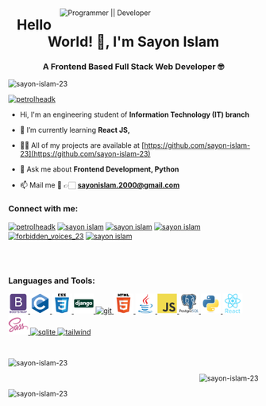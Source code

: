 ### 

<!--
**sayon-islam-23/sayon-islam-23** is a ✨ _special_ ✨ repository because its `README.md` (this file) appears on your GitHub profile.

Here are some ideas to get you started:

- 🔭 I’m currently working on ...
- 🌱 I’m currently learning ...
- 👯 I’m looking to collaborate on ...
- 🤔 I’m looking for help with ...
- 💬 Ask me about ...
- 📫 How to reach me: ...
- 😄 Pronouns: ...
- ⚡ Fun fact: ...
-->
<img alt="Programmer || Developer" width="400" src="https://janinesjourneys.com/wp-content/uploads/2019/12/typing-google-computer-gif-giphy.gif" align="right">
<h1 align="center">Hello World! 👋, I'm Sayon Islam</h1>
<h3 align="center">A Frontend Based Full Stack Web Developer 🤓</h3>

<p align="left"> <img src="https://komarev.com/ghpvc/?username=sayon-islam-23&label=Profile%20views&color=0e75b6&style=flat" alt="sayon-islam-23" /> </p>

<p align="left"> <a href="https://twitter.com/petrolheadk" target="blank"><img src="https://img.shields.io/twitter/follow/petrolheadk?logo=twitter&style=for-the-badge" alt="petrolheadk" /></a> </p>

- Hi, I'm an engineering student of **Information Technology (IT) branch**

- 🌱 I’m currently learning **React JS,**

- 👨‍💻 All of my projects are available at [https://github.com/sayon-islam-23](https://github.com/sayon-islam-23)

- 💬 Ask me about **Frontend Development, Python**

- 📫 Mail me 📩 👉🏻 **sayonislam.2000@gmail.com**

<h3 align="left">Connect with me:</h3>
<p align="left">
<a href="https://twitter.com/petrolheadk" target="blank"><img align="center" src="https://raw.githubusercontent.com/rahuldkjain/github-profile-readme-generator/master/src/images/icons/Social/twitter.svg" alt="petrolheadk" height="30" width="40" /></a>
<a href="https://linkedin.com/in/sayon islam" target="blank"><img align="center" src="https://raw.githubusercontent.com/rahuldkjain/github-profile-readme-generator/master/src/images/icons/Social/linked-in-alt.svg" alt="sayon islam" height="30" width="40" /></a>
<a href="https://kaggle.com/sayon islam" target="blank"><img align="center" src="https://raw.githubusercontent.com/rahuldkjain/github-profile-readme-generator/master/src/images/icons/Social/kaggle.svg" alt="sayon islam" height="30" width="40" /></a>
<a href="https://fb.com/sayon islam" target="blank"><img align="center" src="https://raw.githubusercontent.com/rahuldkjain/github-profile-readme-generator/master/src/images/icons/Social/facebook.svg" alt="sayon islam" height="30" width="40" /></a>
<a href="https://instagram.com/forbidden_voices_23" target="blank"><img align="center" src="https://raw.githubusercontent.com/rahuldkjain/github-profile-readme-generator/master/src/images/icons/Social/instagram.svg" alt="forbidden_voices_23" height="30" width="40" /></a>
<a href="https://www.youtube.com/c/sayon islam" target="blank"><img align="center" src="https://raw.githubusercontent.com/rahuldkjain/github-profile-readme-generator/master/src/images/icons/Social/youtube.svg" alt="sayon islam" height="30" width="40" /></a>
</p>
<br>
<br>
<h3 align="left">Languages and Tools:</h3>
<p align="left"> <a href="https://getbootstrap.com" target="_blank"> <img src="https://raw.githubusercontent.com/devicons/devicon/master/icons/bootstrap/bootstrap-plain-wordmark.svg" alt="bootstrap" width="40" height="40"/> </a> <a href="https://www.cprogramming.com/" target="_blank"> <img src="https://raw.githubusercontent.com/devicons/devicon/master/icons/c/c-original.svg" alt="c" width="40" height="40"/> </a> <a href="https://www.w3schools.com/css/" target="_blank"> <img src="https://raw.githubusercontent.com/devicons/devicon/master/icons/css3/css3-original-wordmark.svg" alt="css3" width="40" height="40"/> </a> <a href="https://www.djangoproject.com/" target="_blank"> <img src="https://raw.githubusercontent.com/devicons/devicon/master/icons/django/django-original.svg" alt="django" width="40" height="40"/> </a> <a href="https://git-scm.com/" target="_blank"> <img src="https://www.vectorlogo.zone/logos/git-scm/git-scm-icon.svg" alt="git" width="40" height="40"/> </a> <a href="https://www.w3.org/html/" target="_blank"> <img src="https://raw.githubusercontent.com/devicons/devicon/master/icons/html5/html5-original-wordmark.svg" alt="html5" width="40" height="40"/> </a> <a href="https://www.java.com" target="_blank"> <img src="https://raw.githubusercontent.com/devicons/devicon/master/icons/java/java-original.svg" alt="java" width="40" height="40"/> </a> <a href="https://developer.mozilla.org/en-US/docs/Web/JavaScript" target="_blank"> <img src="https://raw.githubusercontent.com/devicons/devicon/master/icons/javascript/javascript-original.svg" alt="javascript" width="40" height="40"/> </a> <a href="https://www.postgresql.org" target="_blank"> <img src="https://raw.githubusercontent.com/devicons/devicon/master/icons/postgresql/postgresql-original-wordmark.svg" alt="postgresql" width="40" height="40"/> </a> <a href="https://www.python.org" target="_blank"> <img src="https://raw.githubusercontent.com/devicons/devicon/master/icons/python/python-original.svg" alt="python" width="40" height="40"/> </a> <a href="https://reactjs.org/" target="_blank"> <img src="https://raw.githubusercontent.com/devicons/devicon/master/icons/react/react-original-wordmark.svg" alt="react" width="40" height="40"/> </a> <a href="https://sass-lang.com" target="_blank"> <img src="https://raw.githubusercontent.com/devicons/devicon/master/icons/sass/sass-original.svg" alt="sass" width="40" height="40"/> </a> <a href="https://www.sqlite.org/" target="_blank"> <img src="https://www.vectorlogo.zone/logos/sqlite/sqlite-icon.svg" alt="sqlite" width="40" height="40"/> </a> <a href="https://tailwindcss.com/" target="_blank"> <img src="https://www.vectorlogo.zone/logos/tailwindcss/tailwindcss-icon.svg" alt="tailwind" width="40" height="40"/> </a> </p>
<br>
<p><img align="left" src="https://github-readme-stats.vercel.app/api?username=sayon-islam-23&show_icons=true&locale=en" alt="sayon-islam-23" /></p>
<br/>
<p><img align="right" src="https://github-readme-stats.vercel.app/api/top-langs?username=sayon-islam-23&show_icons=true&locale=en&layout=compact" alt="sayon-islam-23"/></p>
<br/>
<p><img align="left" src="https://github-readme-streak-stats.herokuapp.com/?user=sayon-islam-23&" alt="sayon-islam-23" /></p>
